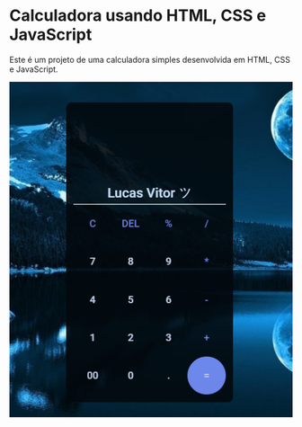 
# Calculadora usando HTML, CSS e JavaScript

Este é um projeto de uma calculadora simples desenvolvida em HTML, CSS e JavaScript.

![Calculadora](/Img/calculadora.png)

